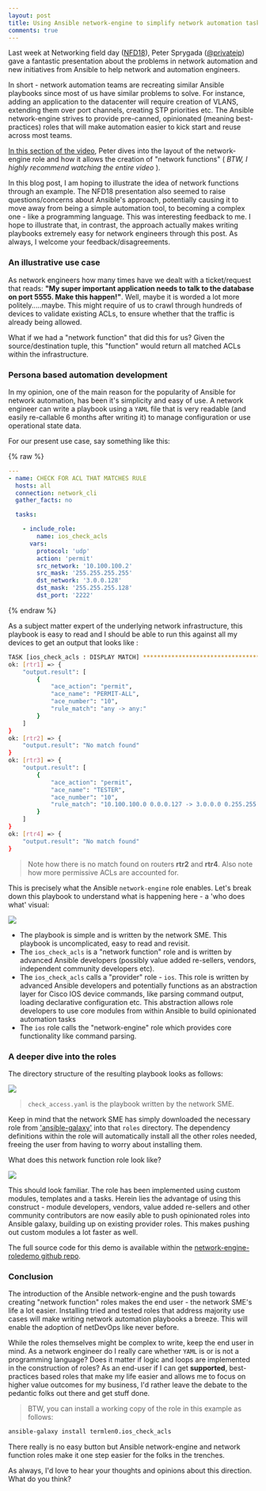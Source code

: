 ```yaml
---
layout: post
title: Using Ansible network-engine to simplify network automation tasks 
comments: true
---
```


Last week at Networking field day ([NFD18](http://techfieldday.com/event/nfd18/)), Peter Sprygada ([@privateip](https://twitter.com/privateip)) gave a fantastic presentation about the problems in network automation and new initiatives from Ansible to help network and automation engineers. 

In short - network automation teams are recreating similar Ansible playbooks since most of us have similar problems to solve. For instance, adding an application to the datacenter will require creation of VLANS, extending them over port channels, creating STP priorities etc. The Ansible network-engine strives to provide pre-canned, opinionated (meaning best-practices) roles that will make automation easier to kick start and reuse across most teams.

<!--more-->


[In this section of the video](https://youtu.be/9tP75pfiZV0?t=14m55s), Peter dives into the layout of the network-engine role and how it allows the creation of "network functions" ( _BTW, I highly recommend watching the entire video_ ). 

In this blog post, I am hoping to illustrate the idea of network functions through an example. The NFD18 presentation also seemed to raise questions/concerns about Ansible's approach, potentially causing it to move away from being a simple automation tool, to becoming a complex one - like a programming language. This was interesting feedback to me. I hope to illustrate that, in contrast, the approach actually makes writing playbooks extremely easy for network engineers through this post. As always, I welcome your feedback/disagreements.


### An illustrative use case

As network engineers how many times have we dealt with a ticket/request that reads: **"My super important application needs to talk to the database on port 5555. Make this happen!"**. Well, maybe it is worded a lot more politely.....maybe. This might require of us to crawl through hundreds of devices to validate existing ACLs, to ensure whether that the traffic is already being allowed.

What if we had a "network function" that did this for us? Given the source/destination tuple, this "function" would return all matched ACLs within the infrastructure. 


### Persona based automation development

In my opinion, one of the main reason for the popularity of Ansible for network automation, has been it's simplicity and easy of use. A network engineer can write a playbook using a `YAML` file that is very readable (and easily re-callable 6 months after writing it) to manage configuration or use operational state data.

For our present use case, say something like this:


{% raw %}

``` yaml
---
- name: CHECK FOR ACL THAT MATCHES RULE
  hosts: all
  connection: network_cli
  gather_facts: no

  tasks:

    - include_role:
        name: ios_check_acls
      vars:
        protocol: 'udp'
        action: 'permit'
        src_network: '10.100.100.2'
        src_mask: '255.255.255.255'
        dst_network: '3.0.0.128'
        dst_mask: '255.255.255.128'
        dst_port: '2222'

```

{% endraw %}

As a subject matter expert of the underlying network infrastructure, this playbook is easy to read and I should be able to run this against all my devices to get an output that looks like :

``` bash
TASK [ios_check_acls : DISPLAY MATCH] ***************************************************************************************************************************************
ok: [rtr1] => {
    "output.result": [
        {
            "ace_action": "permit",
            "ace_name": "PERMIT-ALL",
            "ace_number": "10",
            "rule_match": "any -> any:"
        }
    ]
}
ok: [rtr2] => {
    "output.result": "No match found"
}
ok: [rtr3] => {
    "output.result": [
        {
            "ace_action": "permit",
            "ace_name": "TESTER",
            "ace_number": "10",
            "rule_match": "10.100.100.0 0.0.0.127 -> 3.0.0.0 0.255.255.255:"
        }
    ]
}
ok: [rtr4] => {
    "output.result": "No match found"
}


```

> Note how there is no match found on routers **rtr2** and **rtr4**. Also note how more permissive ACLs are accounted for.

This is precisely what the Ansible `network-engine` role enables. Let's break down this playbook to understand what is happening here - a 'who does what' visual:

![](/assets/playbook_flow.png)


- The playbook is simple and is written by the network SME. This playbook is uncomplicated, easy to read and revisit.
- The `ios_check_acls`  is a "network function" role and is written by advanced Ansible developers (possibly value added re-sellers, vendors, independent community developers etc). 
- The `ios_check_acls` calls a "provider" role - `ios`. This role is written by advanced Ansible developers and potentially functions as an abstraction layer for Cisco IOS device commands, like parsing command output, loading declarative configuration etc. This abstraction allows role developers to use core modules from within Ansible to build opinionated automation tasks
- The `ios` role calls the "network-engine" role which provides core functionality like command parsing.



### A deeper dive into the roles


The directory structure of the resulting playbook looks as follows:

![](/assets/dir_layout.png)

> `check_access.yaml` is the playbook written by the network SME. 

Keep in mind that the network SME has simply downloaded the necessary role from ['ansible-galaxy'](https://galaxy.ansible.com) into that `roles` directory. The dependency definitions within the role will automatically install all the other roles needed, freeing the user from having to worry about installing them.

What does this network function role look like?

![](/assets/role_dir.png)

This should look familiar. The role has been implemented using custom modules, templates and a tasks. Herein lies the advantage of using this construct - module developers, vendors, value added re-sellers and other community contributors are now easily able to push opinionated roles into Ansible galaxy, building up on existing provider roles. This makes pushing out custom modules a lot faster as well.


The full source code for this demo is available within the [ network-engine-roledemo github repo](https://github.com/termlen0/network-engine-roledemo).


### Conclusion

The introduction of the Ansible network-engine and the push towards creating "network function" roles makes the end user - the network SME's life a lot easier. Installing tried and tested roles that address majority use cases will make writing network automation playbooks a breeze. This will enable the adoption of netDevOps like never before.

While the roles themselves might be complex to write, keep the end user in mind. As a network engineer do I really care whether `YAML` is or is not a programming language? Does it matter if logic and loops are implemented in the construction of roles? As an end-user if I can get  **supported**, best-practices based roles that make my life easier and allows me to focus on higher value outcomes for my business, I'd rather leave the debate to the pedantic folks out there and get stuff done.

> BTW, you can install a working copy of the role in this example as follows:

``` bash
ansible-galaxy install termlen0.ios_check_acls 
```

There really is no easy button but Ansible network-engine and network function roles make it one step easier for the folks in the trenches.

As always, I'd love to hear your thoughts and opinions about this direction. What do you think?





